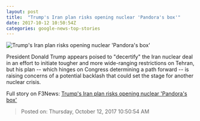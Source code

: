 ```yaml
---
layout: post
title:  "Trump's Iran plan risks opening nuclear 'Pandora's box'"
date: 2017-10-12 10:50:54Z
categories: google-news-top-stories
---
```


![Trump's Iran plan risks opening nuclear 'Pandora's box'](http://i2.cdn.cnn.com/cnnnext/dam/assets/171011092710-trump-latest-super-tease.jpg)

President Donald Trump appears poised to "decertify" the Iran nuclear deal in an effort to initiate tougher and more wide-ranging restrictions on Tehran, but his plan -- which hinges on Congress determining a path forward -- is raising concerns of a potential backlash that could set the stage for another nuclear crisis.


Full story on F3News: [Trump's Iran plan risks opening nuclear 'Pandora's box'](http://www.f3nws.com/n/UW4DGJ)

> Posted on: Thursday, October 12, 2017 10:50:54 AM
